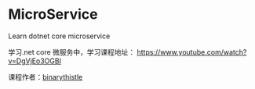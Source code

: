 # MicroService
Learn dotnet core microservice

学习.net core 微服务中，学习课程地址： https://www.youtube.com/watch?v=DgVjEo3OGBI 

课程作者：[binarythistle](http://www.google.com/)
